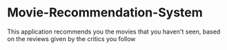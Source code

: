# Movie-Recommendation-System
This application recommends you the movies that you haven't seen, based on the reviews given by the critics you follow
